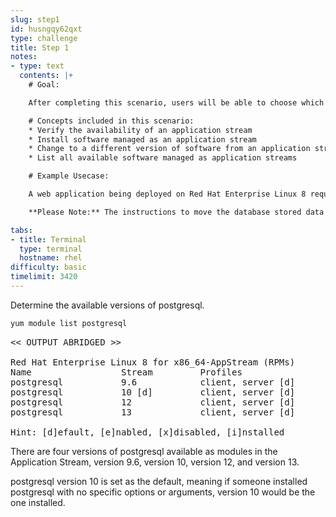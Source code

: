 ```yaml
---
slug: step1
id: husngqy62qxt
type: challenge
title: Step 1
notes:
- type: text
  contents: |+
    # Goal:

    After completing this scenario, users will be able to choose which version of a software package is enabled on a system from an application stream.

    # Concepts included in this scenario:
    * Verify the availability of an application stream
    * Install software managed as an application stream
    * Change to a different version of software from an application stream
    * List all available software managed as application streams

    # Example Usecase:

    A web application being deployed on Red Hat Enterprise Linux 8 requires postgresql database version 9.6.  Later, the application is updated and requires postgresql version 10 be available on the machine.

    **Please Note:** The instructions to move the database stored data from postgresql 9.6 to 10 are not included in this scenario, but would likely be needed if an administrator or developer was moving a production system from using postgresql 9.6 to postgresql 10.  Additional administrative activities may be required when performing a move from one version of software to another, including, but not limited to: scheduling a maintenance for the system, notifying users/stakeholders, backing up data, testing post-change, etc.

tabs:
- title: Terminal
  type: terminal
  hostname: rhel
difficulty: basic
timelimit: 3420
---
```

Determine the available versions of postgresql.

```bash
yum module list postgresql
```

<pre class=file>
<< OUTPUT ABRIDGED >>

Red Hat Enterprise Linux 8 for x86_64-AppStream (RPMs)
Name                 Stream         Profiles
postgresql           9.6            client, server [d]
postgresql           10 [d]         client, server [d]
postgresql           12             client, server [d]
postgresql           13             client, server [d]

Hint: [d]efault, [e]nabled, [x]disabled, [i]nstalled
</pre>

There are four versions of postgresql available as modules in the Application Stream, version 9.6, version 10, version 12, and version 13.

postgresql version 10 is set as the default, meaning if someone installed postgresql with no specific options or arguments, version 10 would be the one installed.
